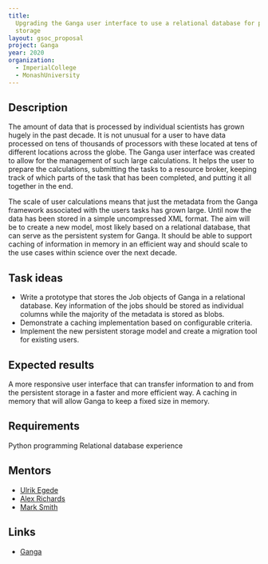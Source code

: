 ```yaml
---
title:
  Upgrading the Ganga user interface to use a relational database for persistent
  storage
layout: gsoc_proposal
project: Ganga
year: 2020
organization:
  - ImperialCollege
  - MonashUniversity
---
```


## Description

The amount of data that is processed by individual scientists has grown hugely
in the past decade. It is not unusual for a user to have data processed on tens
of thousands of processors with these located at tens of different locations
across the globe. The Ganga user interface was created to allow for the
management of such large calculations. It helps the user to prepare the
calculations, submitting the tasks to a resource broker, keeping track of which
parts of the task that has been completed, and putting it all together in the
end.

The scale of user calculations means that just the metadata from the Ganga
framework associated with the users tasks has grown large. Until now the data
has been stored in a simple uncompressed XML format. The aim will be to create a
new model, most likely based on a relational database, that can serve as the
persistent system for Ganga. It should be able to support caching of information
in memory in an efficient way and should scale to the use cases within science
over the next decade.

## Task ideas

- Write a prototype that stores the Job objects of Ganga in a relational
  database. Key information of the jobs should be stored as individual columns
  while the majority of the metadata is stored as blobs.
- Demonstrate a caching implementation based on configurable criteria.
- Implement the new persistent storage model and create a migration tool for
  existing users.

## Expected results

A more responsive user interface that can transfer information to and from the
persistent storage in a faster and more efficient way. A caching in memory that
will allow Ganga to keep a fixed size in memory.

## Requirements

Python programming Relational database experience

## Mentors

- [Ulrik Egede](mailto:ulrik.egede@monash.edu)
- [Alex Richards](mailto:a.richards@imperial.ac.uk)
- [Mark Smith](mailto:mark.smith1@imperial.ac.uk)

## Links

- [Ganga](https://github.com/ganga-devs/ganga)
